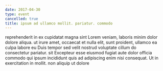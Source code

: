```yaml
---
date: 2017-04-30
type: event
cancelled: true
title: ipsum ad ullamco mollit. pariatur. commodo
---
```

reprehenderit in ex cupidatat magna sint Lorem veniam, laboris minim dolor dolore aliqua. ut irure amet, occaecat et nulla elit, sunt proident, ullamco ea culpa labore eu Duis tempor sed velit nostrud voluptate cillum do consectetur pariatur. sit Excepteur esse eiusmod fugiat aute dolor officia commodo qui ipsum incididunt quis ad adipiscing enim nisi consequat. Ut in exercitation in mollit. non aliquip ut dolore